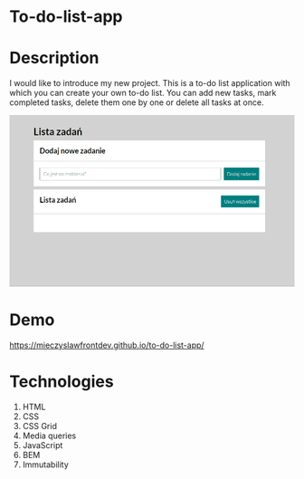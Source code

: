 # To-do-list-app

# Description

I would like to introduce my new project. This is a to-do list application with which you can create your own to-do list. You can add new tasks, mark completed tasks, delete them one by one or delete all tasks at once.

![Animation](https://github.com/MieczyslawFrontDev/to-do-list-app/blob/main/sources/to-do%20list%20animation.gif?raw=true)

# Demo

https://mieczyslawfrontdev.github.io/to-do-list-app/

# Technologies

1. HTML
2. CSS
3. CSS Grid
4. Media queries
5. JavaScript
6. BEM
7. Immutability
